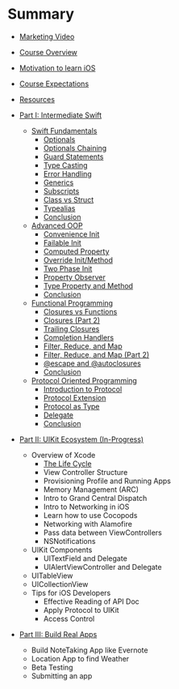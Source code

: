 # Summary
  * [Marketing Video](0000/0001_Marketing_Video.md)
  * [Course Overview](0000/0002_Course_Overview.md)
  * [Motivation to learn iOS](0000/0003_Motivation_to_Learn.md)
  * [Course Expectations](0000/0004_Expectation.md)
  * [Resources](0000/0005_Resources.md)

  * [Part I: Intermediate Swift]()
    * [Swift Fundamentals](1000/1100/1100_intro.md)
      * [Optionals](1000/1100//1101_optionals.md)
      * [Optionals Chaining](1000/1100/1102_optionals_chaining.md)
      * [Guard Statements](1000/1100/1103_guard_statements.md)
      * [Type Casting](1000/1100/1104_type_casting.md)
      * [Error Handling](1000/1100/1105_error_handling.md)
      * [Generics](1000/1100/1106_generics.md)
      * [Subscripts](1000/1100/1107_subscripts.md)
      * [Class vs Struct](1000/1100/1108_class_vs_struct.md)
      * [Typealias](1000/1100/1109_typealias.md)
      * [Conclusion]()
    * [Advanced OOP](1000/1200/1200_intro.md)
      * [Convenience Init](1000/1200/1201_convenience_init.md)
      * [Failable Init](1000/1200/1202_failable_init.md)
      * [Computed Property](1000/1200/1203_computed_property.md)
      * [Override Init/Method](1000/1200/1204_override_init_method.md)
      * [Two Phase Init](1000/1200/1205_two_phase_init.md)
      * [Property Observer](1000/1200/1206_property_observer.md)
      * [Type Property and Method](1000/1200/1207_type_property_method.md)
      * [Conclusion]()
    * [Functional Programming](1000/1300/1300_intro.md)
      * [Closures vs Functions](1000/1300/1301_closures_vs_functions.md)
      * [Closures (Part 2)](1000/1300/1302_closures_part2.md)
      * [Trailing Closures](1000/1300/1303_trailing_closures.md)
      * [Completion Handlers](1000/1300/1304_completion_handlers.md)
      * [Filter, Reduce, and Map](1000/1300/1305_filter_reduce_map.md)
      * [Filter, Reduce, and Map (Part 2)](1000/1300/1306_filter_reduce_map_part2.md)
      * [@escape and @autoclosures](1000/1300/1307_@escape_@autoclosures.md)
      * [Conclusion]()
    * [Protocol Oriented Programming](1000/1400/1400_intro.md)
      * [Introduction to Protocol](1000/1400/1401_intro_to_protocol.md)
      * [Protocol Extension](1000/1400/1402_protocol_extension.md)
      * [Protocol as Type](1000/1400/1403_protocol_as_type.md)
      * [Delegate](1000/1400/1404_delegate.md)
      * [Conclusion]()


  * [Part II: UIKit Ecosystem (In-Progress)](2000/2000_intro.md)
    * Overview of Xcode
      * [The Life Cycle](2000/the_life_cycle.md)
      * View Controller Structure
      * Provisioning Profile and Running Apps
      * Memory Management (ARC)
      * Intro to Grand Central Dispatch
      * Intro to Networking in iOS
      * Learn how to use Cocopods
      * Networking with Alamofire
      * Pass data between ViewControllers
      * NSNotifications
    * UIKit Components
      * UITextField and Delegate
      * UIAlertViewController and Delegate
    * UITableView
    * UICollectionView
    * Tips for iOS Developers
      * Effective Reading of API Doc    
      * Apply Protocol to UIKit
      * Access Control   


* [Part III: Build Real Apps](3000/3000_intro.md)
  * Build NoteTaking App like Evernote
  * Location App to find Weather
  * Beta Testing
  * Submitting an app
